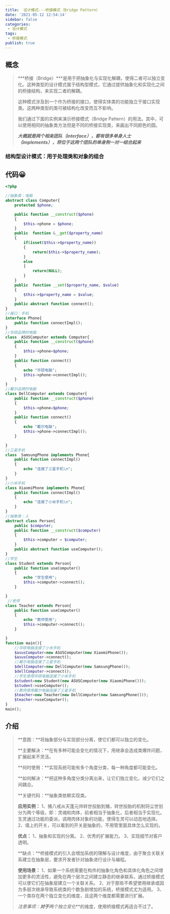 ```yaml
---
title:  设计模式---桥接模式（Bridge Pattern）
date: '2021-05-12 12:54:14'
sidebar: false
categories:
 - 设计模式
tags:
 - 桥接模式
publish: true
---
```



## 概念

> ***桥接（Bridge）***是用于把抽象化与实现化解耦，使得二者可以独立变化。这种类型的设计模式属于结构型模式，它通过提供抽象化和实现化之间的桥接结构，来实现二者的解耦。
>
> 这种模式涉及到一个作为桥接的接口，使得实体类的功能独立于接口实现类。这两种类型的类可被结构化改变而互不影响。
>
> 我们通过下面的实例来演示桥接模式（Bridge Pattern）的用法。其中，可以使用相同的抽象类方法但是不同的桥接实现类，来画出不同颜色的圆。
>
> 
>
> ***大概就是两个相亲团队（interface），都有很多单身人士（implements），将位于这两个团队的单身狗一对一结合起来***



### 结构型设计模式：用于处理类和对象的组合



## 代码😀

```php
<?php

//抽象类：电脑
abstract class Computer{
    protected $phone;

    public function __construct($phone)
    {
        $this->phone = $phone;
    }
    public  function &__get($property_name)
    {
        if(isset($this->$property_name))
        {
            return($this->$property_name);
        }
        else
        {
            return(NULL);
        }
    }
    public  function __set($property_name, $value)
    {
        $this->$property_name = $value;
    }
    public abstract function connect();
}
//接口：手机
interface Phone{
    public function connectImpl();
}
//华硕品牌的电脑
class  ASUSComputer extends Computer{
    public function __construct($phone)
    {
        $this->phone=$phone;
    }
    public function connect()
    {
        echo "华硕电脑";
        $this->phone->connectImpl();
    }
}
//戴尔品牌的电脑
class DellComputer extends Computer{
    public function __construct($phone)
    {
        $this->phone=$phone;
    }
    public function connect()
    {
        echo "戴尔电脑";
        $this->phone->connectImpl();
    }

}
//三星手机
class  SamsungPhone implements Phone{
    public function connectImpl()
    {
        echo "连接了三星手机\n";
    }
}
//小米手机
class XiaomiPhone implements Phone{
    public function connectImpl()
    {
        echo "连接了小米手机\n";
    }
}
//抽象类：人
abstract class Person{
    public $computer;
    public function __construct($computer)
    {
        $this->computer = $computer;
    }
    public abstract function useComputer();
}
//学生
class Student extends Person{
    public function useComputer()
    {
        echo "学生使用";
        $this->computer->connect();
    }

}
 //老师
class Teacher extends Person{
    public function useComputer()
    {
        echo "教师使用";
        $this->computer->connect();
    }

}
function main(){
    //华硕电脑连接了小米手机
    $asusComputer=new ASUSComputer(new XiaomiPhone());
    $asusComputer->connect();
    //戴尔电脑连接了三星手机
    $dellComputer=new DellComputer(new SamsungPhone());
    $dellComputer->connect();
    //学生使用华硕电脑连接了小米手机
    $student=new Student(new ASUSComputer(new XiaomiPhone()));
    $student->useComputer();
    //教师使用戴尔电脑连接了三星手机
    $teacher=new Teacher(new DellComputer(new SamsungPhone()));
    $teacher->useComputer();
}
main();
```





## 介绍

> **意图：**将抽象部分与实现部分分离，使它们都可以独立的变化。
>
> **主要解决：**在有多种可能会变化的情况下，用继承会造成类爆炸问题，扩展起来不灵活。
>
> **何时使用：**实现系统可能有多个角度分类，每一种角度都可能变化。
>
> **如何解决：**把这种多角度分类分离出来，让它们独立变化，减少它们之间耦合。
>
> **关键代码：**抽象类依赖实现类。
>
> **应用实例：** 1、猪八戒从天蓬元帅转世投胎到猪，转世投胎的机制将尘世划分为两个等级，即：灵魂和肉体，前者相当于抽象化，后者相当于实现化。生灵通过功能的委派，调用肉体对象的功能，使得生灵可以动态地选择。 2、墙上的开关，可以看到的开关是抽象的，不用管里面具体怎么实现的。
>
> **优点：** 1、抽象和实现的分离。 2、优秀的扩展能力。 3、实现细节对客户透明。
>
> **缺点：**桥接模式的引入会增加系统的理解与设计难度，由于聚合关联关系建立在抽象层，要求开发者针对抽象进行设计与编程。
>
> **使用场景：** 1、如果一个系统需要在构件的抽象化角色和具体化角色之间增加更多的灵活性，避免在两个层次之间建立静态的继承联系，通过桥接模式可以使它们在抽象层建立一个关联关系。 2、对于那些不希望使用继承或因为多层次继承导致系统类的个数急剧增加的系统，桥接模式尤为适用。 3、一个类存在两个独立变化的维度，且这两个维度都需要进行扩展。
>
> **注意事项：**对于***两个独立变化***的维度，使用桥接模式再适合不过了。

